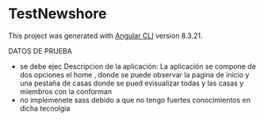 # TestNewshore

This project was generated with [Angular CLI](https://github.com/angular/angular-cli) version 8.3.21.

DATOS DE PRUEBA
- se debe ejec 
Descripcion de la aplicación:
La aplicación se compone de dos opciones el home , donde se puede observar la pagina de inicio y una pestaña de casas donde se pued evisualizar todas y las 
casas y miembros con la conforman
- no implemenete sass debido a que no tengo fuertes conocimientos en dicha tecnolgia